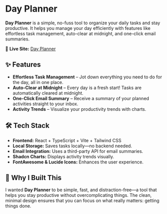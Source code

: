 # Day Planner

**Day Planner** is a simple, no-fuss tool to organize your daily tasks and stay productive. It helps you manage your day efficiently with features like effortless task management, auto-clear at midnight, and one-click email summaries.

🔗 **Live Site:** [Day Planner](https://dayplanner-web.netlify.app/)

## ✨ Features

- **Effortless Task Management** – Jot down everything you need to do for the day, all in one place.
- **Auto-Clear at Midnight** – Every day is a fresh start! Tasks are automatically cleared at midnight.
- **One-Click Email Summary** – Receive a summary of your planned activities straight to your inbox.
- **Activity Trends** – Visualize your productivity trends with charts.

## 🛠 Tech Stack

- **Frontend:** React + TypeScript + Vite + Tailwind CSS
- **Local Storage:** Saves tasks locally—no backend needed.
- **Email Integration:** Uses a third-party API for email summaries.
- **Shadcn Charts:** Displays activity trends visually.
- **FontAwesome & Lucide Icons:** Enhances the user experience.

## 🎯 Why I Built This

I wanted **Day Planner** to be simple, fast, and distraction-free—a tool that helps you stay productive without overcomplicating things. The clean, minimal design ensures that you can focus on what really matters: getting things done.
